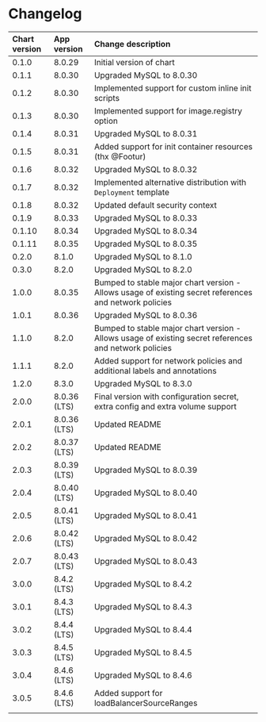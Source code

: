 # Changelog

| Chart version | App version | Change description |
| :------------ | :---------- | :----------------- |
| 0.1.0 | 8.0.29 | Initial version of chart |
| 0.1.1 | 8.0.30 | Upgraded MySQL to 8.0.30 |
| 0.1.2 | 8.0.30 | Implemented support for custom inline init scripts |
| 0.1.3 | 8.0.30 | Implemented support for image.registry option |
| 0.1.4 | 8.0.31 | Upgraded MySQL to 8.0.31 |
| 0.1.5 | 8.0.31 | Added support for init container resources (thx @Footur) |
| 0.1.6 | 8.0.32 | Upgraded MySQL to 8.0.32 |
| 0.1.7 | 8.0.32 | Implemented alternative distribution with `Deployment` template |
| 0.1.8 | 8.0.32 | Updated default security context |
| 0.1.9 | 8.0.33 | Upgraded MySQL to 8.0.33 |
| 0.1.10 | 8.0.34 | Upgraded MySQL to 8.0.34 |
| 0.1.11 | 8.0.35 | Upgraded MySQL to 8.0.35 |
| 0.2.0 | 8.1.0 | Upgraded MySQL to 8.1.0 |
| 0.3.0 | 8.2.0 | Upgraded MySQL to 8.2.0 |
| 1.0.0 | 8.0.35 | Bumped to stable major chart version - Allows usage of existing secret references and network policies |
| 1.0.1 | 8.0.36 | Upgraded MySQL to 8.0.36 |
| 1.1.0 | 8.2.0 | Bumped to stable major chart version - Allows usage of existing secret references and network policies |
| 1.1.1 | 8.2.0 | Added support for network policies and additional labels and annotations |
| 1.2.0 | 8.3.0 | Upgraded MySQL to 8.3.0 |
| 2.0.0 | 8.0.36 (LTS) | Final version with configuration secret, extra config and extra volume support |
| 2.0.1 | 8.0.36 (LTS) | Updated README |
| 2.0.2 | 8.0.37 (LTS) | Updated README |
| 2.0.3 | 8.0.39 (LTS) | Upgraded MySQL to 8.0.39 |
| 2.0.4 | 8.0.40 (LTS) | Upgraded MySQL to 8.0.40 |
| 2.0.5 | 8.0.41 (LTS) | Upgraded MySQL to 8.0.41 |
| 2.0.6 | 8.0.42 (LTS) | Upgraded MySQL to 8.0.42 |
| 2.0.7 | 8.0.43 (LTS) | Upgraded MySQL to 8.0.43 |
| 3.0.0 | 8.4.2 (LTS) | Upgraded MySQL to 8.4.2 |
| 3.0.1 | 8.4.3 (LTS) | Upgraded MySQL to 8.4.3 |
| 3.0.2 | 8.4.4 (LTS) | Upgraded MySQL to 8.4.4 |
| 3.0.3 | 8.4.5 (LTS) | Upgraded MySQL to 8.4.5 |
| 3.0.4 | 8.4.6 (LTS) | Upgraded MySQL to 8.4.6 |
| 3.0.5 | 8.4.6 (LTS) | Added support for loadBalancerSourceRanges |
| | | |
